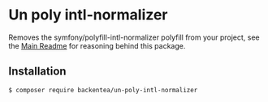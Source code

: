 # Un poly intl-normalizer

Removes the symfony/polyfill-intl-normalizer polyfill from your project, see the [Main Readme](https://github.com/backendtea/un-poly-all)
for reasoning behind this package.

## Installation

```bash
$ composer require backentea/un-poly-intl-normalizer
```